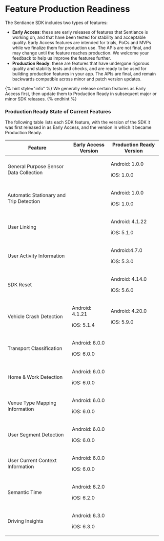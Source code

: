 # Feature Production Readiness

The Sentiance SDK includes two types of features:

* **Early Access**: these are early releases of features that Sentiance is working on, and that have been tested for stability and acceptable quality. Early Access features are intended for trials, PoCs and MVPs while we finalize them for production use. The APIs are not final, and may change until the feature reaches production. We welcome your feedback to help us improve the features further.
* **Production Ready**: these are features that have undergone rigorous quality and stability tests and checks, and are ready to be used for building production features in your app. The APIs are final, and remain backwards compatible across minor and patch version updates.

{% hint style="info" %}
We generally release certain features as Early Access first, then update them to Production Ready in subsequent major or minor SDK releases.
{% endhint %}

### Production Ready State of Current Features

The following table lists each SDK feature, with the version of the SDK it was first released in as Early Access, and the version in which it became Production Ready.

| **Feature**                             | **Early Access Version**                | **Production Ready Version**            |
| --------------------------------------- | --------------------------------------- | --------------------------------------- |
| General Purpose Sensor Data Collection  |                                         | <p>Android: 1.0.0</p><p>iOS: 1.0.0</p>  |
| Automatic Stationary and Trip Detection |                                         | <p>Android: 1.0.0</p><p>iOS: 1.0.0</p>  |
| User Linking                            |                                         | <p>Android: 4.1.22</p><p>iOS: 5.1.0</p> |
| User Activity Information               |                                         | <p>Android:4.7.0</p><p>iOS: 5.3.0</p>   |
| SDK Reset                               |                                         | <p>Android: 4.14.0</p><p>iOS: 5.6.0</p> |
| Vehicle Crash Detection                 | <p>Android: 4.1.21</p><p>iOS: 5.1.4</p> | <p>Android: 4.20.0</p><p>iOS: 5.9.0</p> |
| Transport Classification                | <p>Android: 6.0.0</p><p>iOS: 6.0.0</p>  |                                         |
| Home & Work Detection                   | <p>Android: 6.0.0</p><p>iOS: 6.0.0</p>  |                                         |
| Venue Type Mapping Information          | <p>Android: 6.0.0</p><p>iOS: 6.0.0</p>  |                                         |
| User Segment Detection                  | <p>Android: 6.0.0</p><p>iOS: 6.0.0</p>  |                                         |
| User Current Context Information        | <p>Android: 6.0.0</p><p>iOS: 6.0.0</p>  |                                         |
| Semantic Time                           | <p>Android: 6.2.0</p><p>iOS: 6.2.0</p>  |                                         |
| Driving Insights                        | <p>Android: 6.3.0</p><p>iOS: 6.3.0</p>  |                                         |
